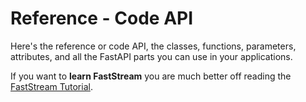 # Reference - Code API

Here's the reference or code API, the classes, functions, parameters, attributes, and
all the FastAPI parts you can use in your applications.

If you want to **learn FastStream** you are much better off reading the
[FastStream Tutorial](../../../getting-started/index.md).